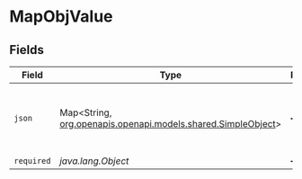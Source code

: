 # MapObjValue


## Fields

| Field                                                                                               | Type                                                                                                | Required                                                                                            | Description                                                                                         | Example                                                                                             |
| --------------------------------------------------------------------------------------------------- | --------------------------------------------------------------------------------------------------- | --------------------------------------------------------------------------------------------------- | --------------------------------------------------------------------------------------------------- | --------------------------------------------------------------------------------------------------- |
| `json`                                                                                              | Map<String, [org.openapis.openapi.models.shared.SimpleObject](../../models/shared/SimpleObject.md)> | :heavy_minus_sign:                                                                                  | N/A                                                                                                 | {<br/>"mapElem1": "...",<br/>"mapElem2": "..."<br/>}                                                |
| `required`                                                                                          | *java.lang.Object*                                                                                  | :heavy_minus_sign:                                                                                  | N/A                                                                                                 |                                                                                                     |